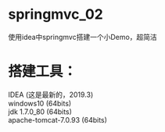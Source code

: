# springmvc_02
使用idea中springmvc搭建一个小Demo，超简洁

# 搭建工具：
IDEA (这是最新的，2019.3)  
windows10  (64bits)  
jdk 1.7.0_80  (64bits)  
apache-tomcat-7.0.93 (64bits)  
